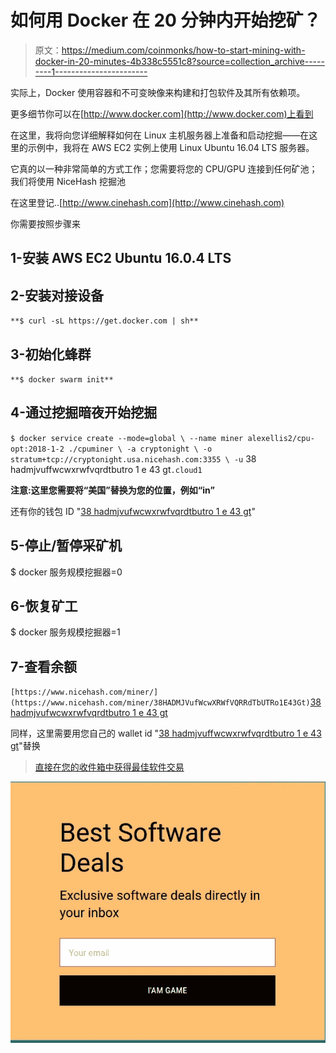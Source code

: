 # 如何用 Docker 在 20 分钟内开始挖矿？

> 原文：<https://medium.com/coinmonks/how-to-start-mining-with-docker-in-20-minutes-4b338c5551c8?source=collection_archive---------1----------------------->

实际上，Docker 使用容器和不可变映像来构建和打包软件及其所有依赖项。

更多细节你可以在[http://www.docker.com](http://www.docker.com)上看到

在这里，我将向您详细解释如何在 Linux 主机服务器上准备和启动挖掘——在这里的示例中，我将在 AWS EC2 实例上使用 Linux Ubuntu 16.04 LTS 服务器。

它真的以一种非常简单的方式工作；您需要将您的 CPU/GPU 连接到任何矿池；我们将使用 NiceHash 挖掘池

在这里登记..[http://www.cinehash.com](http://www.cinehash.com)

你需要按照步骤来

## **1-安装 AWS EC2 Ubuntu 16.0.4 LTS**

## **2-安装对接设备**

`**$ curl -sL https://get.docker.com | sh**`

## **3-初始化蜂群**

`**$ docker swarm init**`

## **4-通过挖掘暗夜开始挖掘**

`$ docker service create --mode=global \
--name miner alexellis2/cpu-opt:2018-1-2 ./cpuminer \
-a cryptonight \
-o stratum+tcp://cryptonight.usa.nicehash.com:3355 \
-u` 38 hadmjvuffwcwxrwfvqrdtbutro 1 e 43 gt`.cloud1`

**注意:这里您需要将“美国”替换为您的位置，例如“in”**

还有你的钱包 ID "[38 hadmjvufwcwxrwfvqrdtbutro 1 e 43 gt](https://www.nicehash.com/miner/38HADMJVufWcwXRWfVQRRdTbUTRo1E43Gt)"

## 5-停止/暂停采矿机

$ docker 服务规模挖掘器=0

## 6-恢复矿工

$ docker 服务规模挖掘器=1

## 7-查看余额

`[https://www.nicehash.com/miner/](https://www.nicehash.com/miner/38HADMJVufWcwXRWfVQRRdTbUTRo1E43Gt)`[38 hadmjvufwcwxrwfvqrdtbutro 1 e 43 gt](https://www.nicehash.com/miner/38HADMJVufWcwXRWfVQRRdTbUTRo1E43Gt)

同样，这里需要用您自己的 wallet id "[38 hadmjvuffwcwxrwfvqrdtbutro 1 e 43 gt](https://www.nicehash.com/miner/38HADMJVufWcwXRWfVQRRdTbUTRo1E43Gt)"替换

> [直接在您的收件箱中获得最佳软件交易](https://coincodecap.com/?utm_source=coinmonks)

[![](img/7c0b3dfdcbfea594cc0ae7d4f9bf6fcb.png)](https://coincodecap.com/?utm_source=coinmonks)